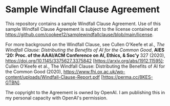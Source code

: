 # Sample Windfall Clause Agreement

This repository contains a sample Windfall Clause Agreement. Use of this sample Windfall Clause Agreement is subject to the license contained at https://github.com/cookee12/samplewindfallclause/blob/main/license.

For more background on the Windfall Clause, see Cullen O’Keefe et al., *The Windfall Clause: Distributing the Benefits of AI for the Common Good*, **AIES '20: Proc. of the AAAI/ACM Conference on AI, Ethics, & Soc’y** 327 (2020), https://doi.org/10.1145/3375627.3375842 [https://arxiv.org/abs/1912.11595]; Cullen O’Keefe et al., The Windfall Clause: Distributing the Benefits of AI for the Common Good (2020), https://www.fhi.ox.ac.uk/wp-content/uploads/Windfall-Clause-Report.pdf [https://perma.cc/8KES-GTBN].

The copyright to the Agreement is owned by OpenAI. I am publishing this in my personal capacity with OpenAI's permission.
